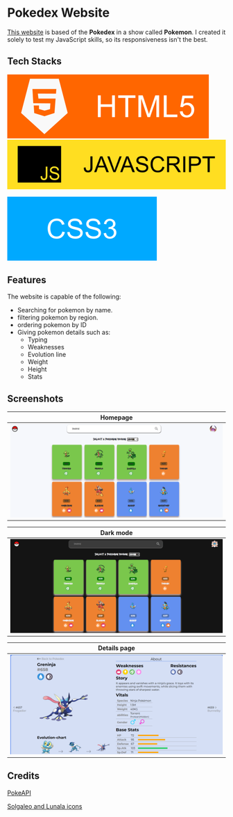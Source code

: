 # Pokedex Website
[This website](https://infamoustheif.github.io/Pokedex/) is based of the **Pokedex** in a show called **Pokemon**. I created it solely to test my JavaScript skills, so its responsiveness isn't the best.

## Tech Stacks
 ![HTML icon](/compressor/HTML_Icon.png)
 ![JS icon](/compressor/JS_Icon.png)
 
 ![CSS icon](/compressor/CSS_Icon.png)

## Features
The website is capable of the following:

- Searching for pokemon by name.
- filtering pokemon by region.
- ordering pokemon by ID
- Giving pokemon details such as:
  - Typing
  - Weaknesses
  - Evolution line
  - Weight
  - Height
  - Stats
## Screenshots
| Homepage   |
|:----------:|
|![Homepage screenshot](/compressor/homepage.png)|

| Dark mode    |
| :----------: |
|![Darkmode screenshot](/compressor/darkmode.png)|

| Details page |
| :----------: |
|![Details page screenshot](/compressor/detailspage.png)|


## Credits
 [PokeAPI](https://pokeapi.co/)

 [Solgaleo and Lunala icons](https://www.deviantart.com/seiishin/art/Lunala-Icon-free-to-use-632425238)


